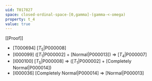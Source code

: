 ```yaml
---
uid: T017827
space: closed-ordinal-space-[0,gamma]-(gamma-<-omega)
property: t_4
value: true
---
```

[[Proof]]

* [T000694] [$T_5$|P000008]
* [I000099] ([$T_1$|P000002] + [Normal|P000013]) => [$T_4$|P000007]
* [I000100] [$T_5$|P000008] => ([$T_1$|P000002] + [Completely Normal|P000014])
* [I000036] [Completely Normal|P000014] => [Normal|P000013]

